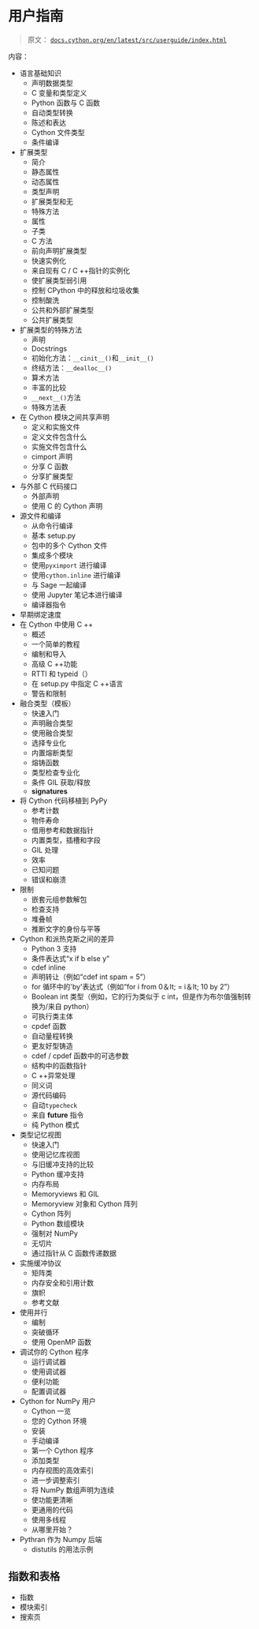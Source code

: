 # 用户指南

> 原文： [`docs.cython.org/en/latest/src/userguide/index.html`](http://docs.cython.org/en/latest/src/userguide/index.html)

内容：

*   语言基础知识
    *   声明数据类型
    *   C 变量和类型定义
    *   Python 函数与 C 函数
    *   自动类型转换
    *   陈述和表达
    *   Cython 文件类型
    *   条件编译
*   扩展类型
    *   简介
    *   静态属性
    *   动态属性
    *   类型声明
    *   扩展类型和无
    *   特殊方法
    *   属性
    *   子类
    *   C 方法
    *   前向声明扩展类型
    *   快速实例化
    *   来自现有 C / C ++指针的实例化
    *   使扩展类型弱引用
    *   控制 CPython 中的释放和垃圾收集
    *   控制酸洗
    *   公共和外部扩展类型
    *   公共扩展类型
*   扩展类型的特殊方法
    *   声明
    *   Docstrings
    *   初始化方法：`__cinit__()`和`__init__()`
    *   终结方法：`__dealloc__()`
    *   算术方法
    *   丰富的比较
    *   `__next__()`方法
    *   特殊方法表
*   在 Cython 模块之间共享声明
    *   定义和实施文件
    *   定义文件包含什么
    *   实施文件包含什么
    *   cimport 声明
    *   分享 C 函数
    *   分享扩展类型
*   与外部 C 代码接口
    *   外部声明
    *   使用 C 的 Cython 声明
*   源文件和编译
    *   从命令行编译
    *   基本 setup.py
    *   包中的多个 Cython 文件
    *   集成多个模块
    *   使用`pyximport` 进行编译
    *   使用`cython.inline` 进行编译
    *   与 Sage 一起编译
    *   使用 Jupyter 笔记本进行编译
    *   编译器指令
*   早期绑定速度
*   在 Cython 中使用 C ++
    *   概述
    *   一个简单的教程
    *   编制和导入
    *   高级 C ++功能
    *   RTTI 和 typeid（）
    *   在 setup.py 中指定 C ++语言
    *   警告和限制
*   融合类型（模板）
    *   快速入门
    *   声明融合类型
    *   使用融合类型
    *   选择专业化
    *   内置熔断类型
    *   熔铸函数
    *   类型检查专业化
    *   条件 GIL 获取/释放
    *   __signatures__
*   将 Cython 代码移植到 PyPy
    *   参考计数
    *   物件寿命
    *   借用参考和数据指针
    *   内置类型，插槽和字段
    *   GIL 处理
    *   效率
    *   已知问题
    *   错误和崩溃
*   限制
    *   嵌套元组参数解包
    *   检查支持
    *   堆叠帧
    *   推断文字的身份与平等
*   Cython 和派热克斯之间的差异
    *   Python 3 支持
    *   条件表达式“x if b else y”
    *   cdef inline
    *   声明转让（例如“cdef int spam = 5”）
    *   for 循环中的'by'表达式（例如“for i from 0＆lt; = i＆lt; 10 by 2”）
    *   Boolean int 类型（例如，它的行为类似于 c int，但是作为布尔值强制转换为/来自 python）
    *   可执行类主体
    *   cpdef 函数
    *   自动量程转换
    *   更友好型铸造
    *   cdef / cpdef 函数中的可选参数
    *   结构中的函数指针
    *   C ++异常处理
    *   同义词
    *   源代码编码
    *   自动`typecheck`
    *   来自 __future__ 指令
    *   纯 Python 模式
*   类型记忆视图
    *   快速入门
    *   使用记忆库视图
    *   与旧缓冲支持的比较
    *   Python 缓冲支持
    *   内存布局
    *   Memoryviews 和 GIL
    *   Memoryview 对象和 Cython 阵列
    *   Cython 阵列
    *   Python 数组模块
    *   强制对 NumPy
    *   无切片
    *   通过指针从 C 函数传递数据
*   实施缓冲协议
    *   矩阵类
    *   内存安全和引用计数
    *   旗帜
    *   参考文献
*   使用并行
    *   编制
    *   突破循环
    *   使用 OpenMP 函数
*   调试你的 Cython 程序
    *   运行调试器
    *   使用调试器
    *   便利功能
    *   配置调试器
*   Cython for NumPy 用户
    *   Cython 一览
    *   您的 Cython 环境
    *   安装
    *   手动编译
    *   第一个 Cython 程序
    *   添加类型
    *   内存视图的高效索引
    *   进一步调整索引
    *   将 NumPy 数组声明为连续
    *   使功能更清晰
    *   更通用的代码
    *   使用多线程
    *   从哪里开始？
*   Pythran 作为 Numpy 后端
    *   distutils 的用法示例

## 指数和表格

*   指数
*   模块索引
*   搜索页